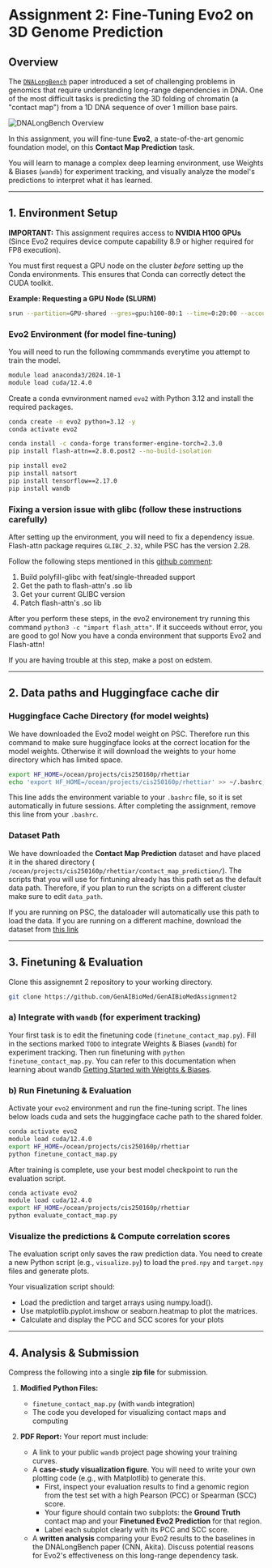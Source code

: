 # Assignment 2: Fine-Tuning Evo2 on 3D Genome Prediction

## Overview

The [`DNALongBench`](https://github.com/ma-compbio/DNALONGBENCH) paper introduced a set of challenging problems in genomics that require understanding long-range dependencies in DNA. One of the most difficult tasks is predicting the 3D folding of chromatin (a "contact map") from a 1D DNA sequence of over 1 million base pairs.

![DNALongBench Overview](https://github.com/ma-compbio/DNALONGBENCH/raw/main/Figure1.v3.png)

In this assignment, you will fine-tune **Evo2**, a state-of-the-art genomic foundation model, on this **Contact Map Prediction** task.

You will learn to manage a complex deep learning environment, use Weights & Biases (`wandb`) for experiment tracking, and visually analyze the model's predictions to interpret what it has learned.

---

## 1. Environment Setup

**IMPORTANT:** This assignment requires access to **NVIDIA H100 GPUs** (Since Evo2 requires device compute capability 8.9 or higher required for FP8 execution). 

You must first request a GPU node on the cluster *before* setting up the Conda environments. This ensures that Conda can correctly detect the CUDA toolkit.

**Example: Requesting a GPU Node (SLURM)**
```bash
srun --partition=GPU-shared --gres=gpu:h100-80:1 --time=0:20:00 --account=cis250160p --pty bash
```

### **Evo2 Environment (for model fine-tuning)**


You will need to run the following commmands everytime you attempt to train the model.
```bash
module load anaconda3/2024.10-1
module load cuda/12.4.0
```

Create a conda evnvironment named `evo2` with Python 3.12 and install the required packages.

```bash
conda create -n evo2 python=3.12 -y
conda activate evo2

conda install -c conda-forge transformer-engine-torch=2.3.0
pip install flash-attn==2.8.0.post2 --no-build-isolation

pip install evo2
pip install natsort
pip install tensorflow==2.17.0
pip install wandb
```

### **Fixing a version issue with glibc (follow these instructions carefully)**

After setting up the environment, you will need to fix a dependency issue.
Flash-attn package requires `GLIBC_2.32`, while PSC has the version 2.28.

Follow the following steps mentioned in this [github comment](https://github.com/Dao-AILab/flash-attention/issues/1708#issuecomment-3283420504): 

1. Build polyfill-glibc with feat/single-threaded support
2. Get the path to flash-attn's .so lib
3. Get your current GLIBC version
4. Patch flash-attn's .so lib

After you perform these steps, in the evo2 environement try running this command `python3 -c "import flash_attn"`. If it succeeds without error, you are good to go! Now you have a conda environment that supports Evo2 and Flash-attn! 

If you are having trouble at this step, make a post on edstem.

-----

## 2\. Data paths and Huggingface cache dir

### Huggingface Cache Directory (for model weights)

We have downloaded the Evo2 model weight on PSC. Therefore run this command to make sure huggingface looks at the correct location for the model weights. Otherwise it will download the weights to your home directory which has limited space.

```bash
export HF_HOME=/ocean/projects/cis250160p/rhettiar
echo 'export HF_HOME=/ocean/projects/cis250160p/rhettiar' >> ~/.bashrc;
```

This line adds the environment variable to your `.bashrc` file, so it is set automatically in future sessions. After completing the assignment, remove this line from your `.bashrc`.

### Dataset Path

We have downloaded the **Contact Map Prediction** dataset and have placed it in the shared directory (`
/ocean/projects/cis250160p/rhettiar/contact_map_prediction/`). The scripts that you will use for fintuning already has this path set as the default data path. Therefore, if you plan to run the scripts on a different cluster make sure to edit `data_path`.

If you are running on PSC, the dataloader will automatically use this path to load the data. If you are running on a different machine, download the dataset from [this link](https://dataverse.harvard.edu/citation?persistentId=doi:10.7910/DVN/AZM25S)



-----

## 3\. Finetuning & Evaluation


Clone this assignemnt 2 repository to your working directory.

```bash
git clone https://github.com/GenAIBioMed/GenAIBioMedAssignment2
```

### a) Integrate with `wandb` (for experiment tracking)
Your first task is to edit the finetuning code (`finetune_contact_map.py`). Fill in the sections marked `TODO` to integrate Weights & Biases (`wandb`) for experiment tracking. Then run finetuning with `python finetune_contact_map.py`. You can refer to this documentation when learning about wandb [Getting Started with Weights & Biases](https://docs.wandb.ai/quickstart/).

### b) Run Finetuning & Evaluation

Activate your `evo2` environment and run the fine-tuning script. The lines below loads cuda and sets the huggingface cache path to the shared folder.

```bash
conda activate evo2
module load cuda/12.4.0
export HF_HOME=/ocean/projects/cis250160p/rhettiar
python finetune_contact_map.py
```

After training is complete, use your best model checkpoint to run the evaluation script.

```bash
conda activate evo2
module load cuda/12.4.0
export HF_HOME=/ocean/projects/cis250160p/rhettiar
python evaluate_contact_map.py
```

### Visualize the predictions & Compute correlation scores

The evaluation script only saves the raw prediction data. You need to create a new Python script (e.g., `visualize.py`) to load the `pred.npy` and `target.npy` files and generate plots.

Your visualization script should:

- Load the prediction and target arrays using numpy.load().
- Use matplotlib.pyplot.imshow or seaborn.heatmap to plot the matrices.
- Calculate and display the PCC and SCC scores for your plots

-----

## 4\. Analysis & Submission

Compress the following into a single **zip file** for submission.

1.  **Modified Python Files:**

      * `finetune_contact_map.py` (with `wandb` integration)
      * The code you developed for visualizing contact maps and computing

2.  **PDF Report:** Your report must include:

      * A link to your public `wandb` project page showing your training curves.
      * A **case-study visualization figure**. You will need to write your own plotting code (e.g., with Matplotlib) to generate this.
          * First, inspect your evaluation results to find a genomic region from the test set with a high Pearson (PCC) or Spearman (SCC) score.
          * Your figure should contain two subplots: the **Ground Truth** contact map and your **Finetuned Evo2 Prediction** for that region.
          * Label each subplot clearly with its PCC and SCC score.
      * A **written analysis** comparing your Evo2 results to the baselines in the DNALongBench paper (CNN, Akita). Discuss potential reasons for Evo2's effectiveness on this long-range dependency task.